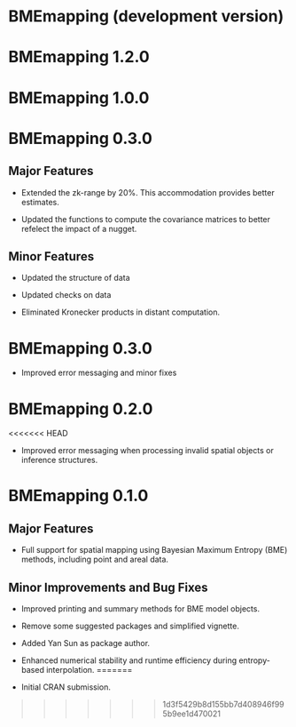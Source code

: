 # BMEmapping (development version)

# BMEmapping 1.2.0

# BMEmapping 1.0.0

# BMEmapping 0.3.0

## Major Features

* Extended the zk-range by 20%. This accommodation provides better estimates. 

* Updated the functions to compute the covariance matrices to better refelect 
the impact of a nugget.

## Minor Features

* Updated the structure of data

* Updated checks on data

* Eliminated Kronecker products in distant computation.

# BMEmapping 0.3.0

* Improved error messaging and minor fixes

# BMEmapping 0.2.0

<<<<<<< HEAD
* Improved error messaging when processing invalid spatial objects or 
inference structures.

# BMEmapping 0.1.0

## Major Features

* Full support for spatial mapping using Bayesian Maximum Entropy (BME) methods, 
including point and areal data.

## Minor Improvements and Bug Fixes

* Improved printing and summary methods for BME model objects.

* Remove some suggested packages and simplified vignette.

* Added Yan Sun as package author.

* Enhanced numerical stability and runtime efficiency during entropy-based 
interpolation.
=======
* Initial CRAN submission.
>>>>>>> 1d3f5429b8d155bb7d408946f995b9ee1d470021
